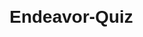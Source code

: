 # Endeavor-Quiz
<!DOCTYPE html>
<html lang="en">
<head>
  <meta charset="UTF-8" />
  <meta name="viewport" content="width=device-width, initial-scale=1.0" />
  <title>ENDEAVOR Quiz</title>
  <style>
    body { font-family: Arial, sans-serif; text-align: center; margin: 2em; }
    .quiz-container { max-width: 600px; margin: auto; }
    .question { font-size: 1.5em; margin-bottom: 1em; }
    .answers button {
      display: block;
      margin: 0.5em auto;
      padding: 1em;
      width: 100%;
      font-size: 1em;
      cursor: pointer;
    }
    .correct { background-color: #4CAF50; color: white; }
    .wrong { background-color: #f44336; color: white; }
    .next-btn { margin-top: 1em; display: none; }
  </style>
</head>
<body>
  <div class="quiz-container">
    <div class="question" id="question"></div>
    <div class="answers" id="answers"></div>
    <button class="next-btn" id="nextBtn">Volgende vraag</button>
  </div>

  <script>
    const quiz = [
      {
        question: "Wat is het doel van het ENDEAVOR-programma binnen EverGreen 2025?",
        correct: "Digitale transformatie van de PtP-processen",
        options: [
          "Kostenbesparing door ontslagen",
          "Digitale transformatie van de PtP-processen",
          "Productinnovatie stimuleren",
          "Nieuwe markten betreden"
        ]
      },
      {
        question: "Welk systeem wordt gebruikt als nieuw bestelsysteem voor non-product gerelateerde goederen en diensten?",
        correct: "ZYCUS eProcurement",
        options: ["SAP/SRM", "ZYCUS eProcurement", "Mendix", "HeiLite"]
      },
      {
        question: "Wat is *niet* beïnvloed door de implementatie van ENDEAVOR?",
        correct: "Invoice Management",
        options: ["Invoice Management", "Non-product related ordering", "Contract Management", "C&TP Ordering"]
      },
      {
        question: "Het ENDEAVOR-programma maakt maatwerk in het systeemontwerp mogelijk op basis van voorkeuren van de lokale OpCo.",
        correct: "Niet waar",
        options: ["Waar", "Niet waar"]
      },
      {
        question: "Een van de doelstellingen van ENDEAVOR is het centraliseren van Indirect Purchase-to-Pay-processen via een cloudgebaseerd systeem.",
        correct: "Waar",
        options: ["Waar", "Niet waar"]
      }
    ];

    let currentQuestion = 0;

    function shuffle(array) {
      return array.sort(() => Math.random() - 0.5);
    }

    function showQuestion() {
      const q = quiz[currentQuestion];
      document.getElementById("question").innerText = q.question;
      const answersDiv = document.getElementById("answers");
      answersDiv.innerHTML = "";
      const shuffled = shuffle([...q.options]);

      shuffled.forEach(opt => {
        const btn = document.createElement("button");
        btn.innerText = opt;
        btn.onclick = () => checkAnswer(opt, q.correct);
        answersDiv.appendChild(btn);
      });
    }

    function checkAnswer(selected, correct) {
      const buttons = document.querySelectorAll("#answers button");
      buttons.forEach(btn => {
        btn.disabled = true;
        if (btn.innerText === correct) btn.classList.add("correct");
        else if (btn.innerText === selected) btn.classList.add("wrong");
      });
      document.getElementById("nextBtn").style.display = "inline-block";
    }

    document.getElementById("nextBtn").onclick = () => {
      currentQuestion++;
      if (currentQuestion < quiz.length) {
        showQuestion();
        document.getElementById("nextBtn").style.display = "none";
      } else {
        document.querySelector(".quiz-container").innerHTML = "<h2>Quiz voltooid! 🎉</h2>";
      }
    };

    showQuestion();
  </script>
</body>
</html>
